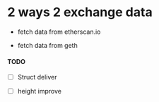 
2 ways 2 exchange data
======================


+ fetch data from etherscan.io

+ fetch data from geth


#### TODO

+ [ ] Struct deliver 

+ [ ] height improve
